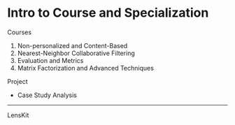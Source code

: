 # Intro to Course and Specialization

Courses

1. Non-personalized and Content-Based
2. Nearest-Neighbor Collaborative Filtering
3. Evaluation and Metrics
4. Matrix Factorization and Advanced Techniques

Project

* Case Study Analysis

---

LensKit
